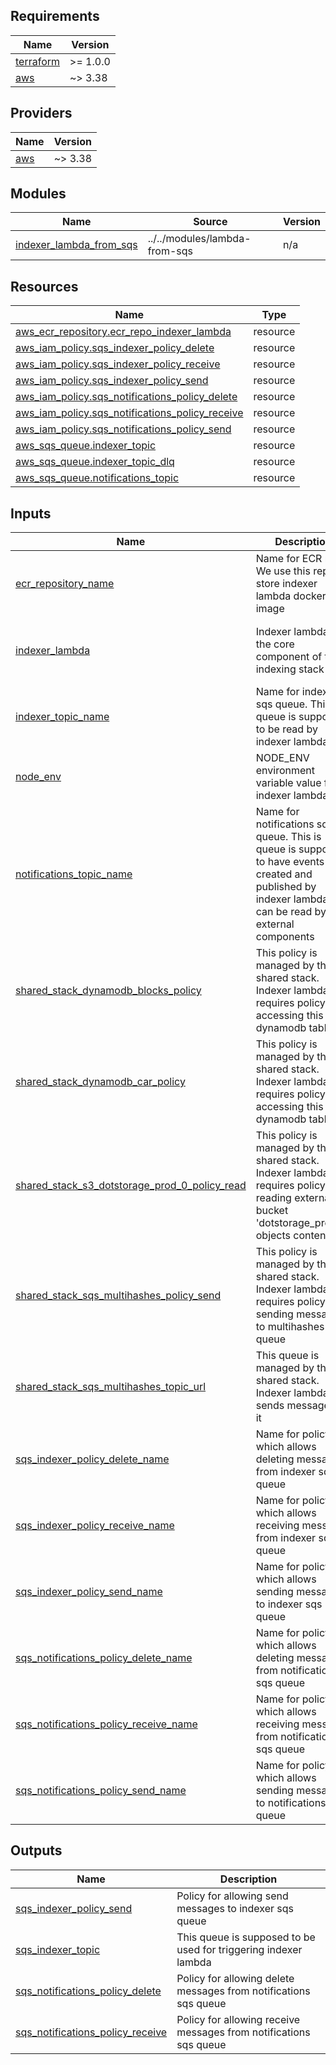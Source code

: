 <!-- BEGIN_TF_DOCS -->
## Requirements

| Name | Version |
|------|---------|
| <a name="requirement_terraform"></a> [terraform](#requirement\_terraform) | >= 1.0.0 |
| <a name="requirement_aws"></a> [aws](#requirement\_aws) | ~> 3.38 |

## Providers

| Name | Version |
|------|---------|
| <a name="provider_aws"></a> [aws](#provider\_aws) | ~> 3.38 |

## Modules

| Name | Source | Version |
|------|--------|---------|
| <a name="module_indexer_lambda_from_sqs"></a> [indexer\_lambda\_from\_sqs](#module\_indexer\_lambda\_from\_sqs) | ../../modules/lambda-from-sqs | n/a |

## Resources

| Name | Type |
|------|------|
| [aws_ecr_repository.ecr_repo_indexer_lambda](https://registry.terraform.io/providers/hashicorp/aws/latest/docs/resources/ecr_repository) | resource |
| [aws_iam_policy.sqs_indexer_policy_delete](https://registry.terraform.io/providers/hashicorp/aws/latest/docs/resources/iam_policy) | resource |
| [aws_iam_policy.sqs_indexer_policy_receive](https://registry.terraform.io/providers/hashicorp/aws/latest/docs/resources/iam_policy) | resource |
| [aws_iam_policy.sqs_indexer_policy_send](https://registry.terraform.io/providers/hashicorp/aws/latest/docs/resources/iam_policy) | resource |
| [aws_iam_policy.sqs_notifications_policy_delete](https://registry.terraform.io/providers/hashicorp/aws/latest/docs/resources/iam_policy) | resource |
| [aws_iam_policy.sqs_notifications_policy_receive](https://registry.terraform.io/providers/hashicorp/aws/latest/docs/resources/iam_policy) | resource |
| [aws_iam_policy.sqs_notifications_policy_send](https://registry.terraform.io/providers/hashicorp/aws/latest/docs/resources/iam_policy) | resource |
| [aws_sqs_queue.indexer_topic](https://registry.terraform.io/providers/hashicorp/aws/latest/docs/resources/sqs_queue) | resource |
| [aws_sqs_queue.indexer_topic_dlq](https://registry.terraform.io/providers/hashicorp/aws/latest/docs/resources/sqs_queue) | resource |
| [aws_sqs_queue.notifications_topic](https://registry.terraform.io/providers/hashicorp/aws/latest/docs/resources/sqs_queue) | resource |

## Inputs

| Name | Description | Type | Default | Required |
|------|-------------|------|---------|:--------:|
| <a name="input_ecr_repository_name"></a> [ecr\_repository\_name](#input\_ecr\_repository\_name) | Name for ECR repo. We use this repo to store indexer lambda docker image | `string` | n/a | yes |
| <a name="input_indexer_lambda"></a> [indexer\_lambda](#input\_indexer\_lambda) | Indexer lambda is the core component of the indexing stack | <pre>object({<br>    name              = string<br>    metrics_namespace = string<br>  })</pre> | n/a | yes |
| <a name="input_indexer_topic_name"></a> [indexer\_topic\_name](#input\_indexer\_topic\_name) | Name for indexer sqs queue. This is queue is supposed to be read by indexer lambda | `string` | n/a | yes |
| <a name="input_node_env"></a> [node\_env](#input\_node\_env) | NODE\_ENV environment variable value for indexer lambda | `string` | n/a | yes |
| <a name="input_notifications_topic_name"></a> [notifications\_topic\_name](#input\_notifications\_topic\_name) | Name for notifications sqs queue. This is queue is supposed to have events created and published by indexer lambda. It can be read by external components | `string` | n/a | yes |
| <a name="input_shared_stack_dynamodb_blocks_policy"></a> [shared\_stack\_dynamodb\_blocks\_policy](#input\_shared\_stack\_dynamodb\_blocks\_policy) | This policy is managed by the shared stack. Indexer lambda requires policy for accessing this dynamodb table | <pre>object({<br>    name = string<br>    arn  = string<br>  })</pre> | n/a | yes |
| <a name="input_shared_stack_dynamodb_car_policy"></a> [shared\_stack\_dynamodb\_car\_policy](#input\_shared\_stack\_dynamodb\_car\_policy) | This policy is managed by the shared stack. Indexer lambda requires policy for accessing this dynamodb table | <pre>object({<br>    name = string<br>    arn  = string<br>  })</pre> | n/a | yes |
| <a name="input_shared_stack_s3_dotstorage_prod_0_policy_read"></a> [shared\_stack\_s3\_dotstorage\_prod\_0\_policy\_read](#input\_shared\_stack\_s3\_dotstorage\_prod\_0\_policy\_read) | This policy is managed by the shared stack. Indexer lambda requires policy for reading external bucket 'dotstorage\_prod\_0' objects content | <pre>object({<br>    name = string<br>    arn  = string<br>  })</pre> | n/a | yes |
| <a name="input_shared_stack_sqs_multihashes_policy_send"></a> [shared\_stack\_sqs\_multihashes\_policy\_send](#input\_shared\_stack\_sqs\_multihashes\_policy\_send) | This policy is managed by the shared stack. Indexer lambda requires policy for sending messages to multihashes sqs queue | <pre>object({<br>    name = string<br>    arn  = string<br>  })</pre> | n/a | yes |
| <a name="input_shared_stack_sqs_multihashes_topic_url"></a> [shared\_stack\_sqs\_multihashes\_topic\_url](#input\_shared\_stack\_sqs\_multihashes\_topic\_url) | This queue is managed by the shared stack. Indexer lambda sends messages to it | `string` | n/a | yes |
| <a name="input_sqs_indexer_policy_delete_name"></a> [sqs\_indexer\_policy\_delete\_name](#input\_sqs\_indexer\_policy\_delete\_name) | Name for policy which allows deleting messages from indexer sqs queue | `string` | n/a | yes |
| <a name="input_sqs_indexer_policy_receive_name"></a> [sqs\_indexer\_policy\_receive\_name](#input\_sqs\_indexer\_policy\_receive\_name) | Name for policy which allows receiving messages from indexer sqs queue | `string` | n/a | yes |
| <a name="input_sqs_indexer_policy_send_name"></a> [sqs\_indexer\_policy\_send\_name](#input\_sqs\_indexer\_policy\_send\_name) | Name for policy which allows sending messages to indexer sqs queue | `string` | n/a | yes |
| <a name="input_sqs_notifications_policy_delete_name"></a> [sqs\_notifications\_policy\_delete\_name](#input\_sqs\_notifications\_policy\_delete\_name) | Name for policy which allows deleting messages from notifications sqs queue | `string` | n/a | yes |
| <a name="input_sqs_notifications_policy_receive_name"></a> [sqs\_notifications\_policy\_receive\_name](#input\_sqs\_notifications\_policy\_receive\_name) | Name for policy which allows receiving messages from notifications sqs queue | `string` | n/a | yes |
| <a name="input_sqs_notifications_policy_send_name"></a> [sqs\_notifications\_policy\_send\_name](#input\_sqs\_notifications\_policy\_send\_name) | Name for policy which allows sending messages to notifications sqs queue | `string` | n/a | yes |

## Outputs

| Name | Description |
|------|-------------|
| <a name="output_sqs_indexer_policy_send"></a> [sqs\_indexer\_policy\_send](#output\_sqs\_indexer\_policy\_send) | Policy for allowing send messages to indexer sqs queue |
| <a name="output_sqs_indexer_topic"></a> [sqs\_indexer\_topic](#output\_sqs\_indexer\_topic) | This queue is supposed to be used for triggering indexer lambda |
| <a name="output_sqs_notifications_policy_delete"></a> [sqs\_notifications\_policy\_delete](#output\_sqs\_notifications\_policy\_delete) | Policy for allowing delete messages from notifications sqs queue |
| <a name="output_sqs_notifications_policy_receive"></a> [sqs\_notifications\_policy\_receive](#output\_sqs\_notifications\_policy\_receive) | Policy for allowing receive messages from notifications sqs queue |
<!-- END_TF_DOCS -->